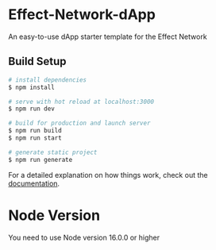 # Effect-Network-dApp

An easy-to-use dApp starter template for the Effect Network

## Build Setup

```bash
# install dependencies
$ npm install

# serve with hot reload at localhost:3000
$ npm run dev

# build for production and launch server
$ npm run build
$ npm run start

# generate static project
$ npm run generate
```

For a detailed explanation on how things work, check out the [documentation](https://nuxtjs.org).

# Node Version

You need to use Node version 16.0.0 or higher
